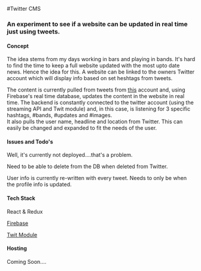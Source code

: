 #Twitter CMS

### An experiment to see if a website can be updated in real time just using tweets.

#### Concept

The idea stems from my days working in bars and playing in bands. It's hard to find the time to keep a full website updated
with the most upto date news. Hence the idea for this. A website can be linked to the owners Twitter account which will 
display info based on set heshtags from tweets.

The content is currently pulled from tweets from [this](https://twitter.com/UseTweetsAsCMS) account and, using Firebase's 
real time database, updates the content in the website in real time. The backend is constantly connected to the twitter 
account (using the streaming API and Twit module) and, in this case, is listening for 3 specific hashtags, #bands, #updates and #images.  
It also pulls the user name, headline and location from Twitter. This can easily be changed and expanded to fit the needs 
of the user.

#### Issues and Todo's

Well, it's currently not deployed....that's a problem.

Need to be able to delete from the DB when deleted from Twitter.

User info is currently re-written with every tweet. Needs to only be when the profile info is updated.


#### Tech Stack

React & Redux

[Firebase](https://firebase.google.com/)

[Twit Module](https://github.com/ttezel/twit)

#### Hosting

Coming Soon....





